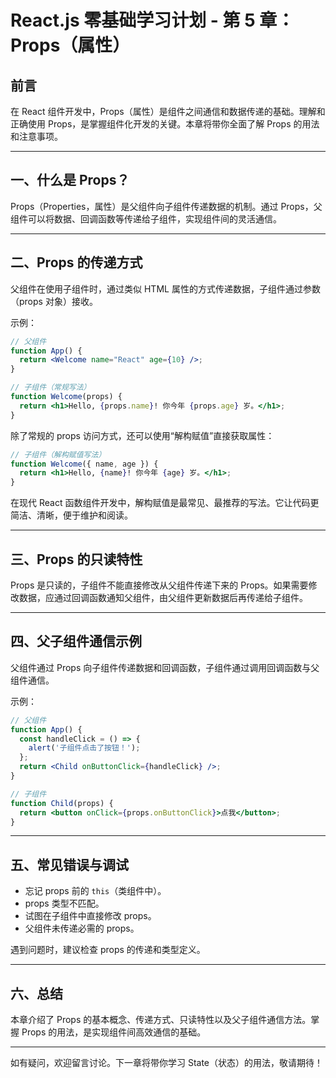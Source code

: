 # React.js 零基础学习计划 - 第 5 章：Props（属性）

## 前言

在 React 组件开发中，Props（属性）是组件之间通信和数据传递的基础。理解和正确使用 Props，是掌握组件化开发的关键。本章将带你全面了解 Props 的用法和注意事项。

---

## 一、什么是 Props？

Props（Properties，属性）是父组件向子组件传递数据的机制。通过 Props，父组件可以将数据、回调函数等传递给子组件，实现组件间的灵活通信。

---

## 二、Props 的传递方式

父组件在使用子组件时，通过类似 HTML 属性的方式传递数据，子组件通过参数（props 对象）接收。

示例：
```jsx
// 父组件
function App() {
  return <Welcome name="React" age={10} />;
}

// 子组件（常规写法）
function Welcome(props) {
  return <h1>Hello, {props.name}! 你今年 {props.age} 岁。</h1>;
}
```

除了常规的 props 访问方式，还可以使用“解构赋值”直接获取属性：

```jsx
// 子组件（解构赋值写法）
function Welcome({ name, age }) {
  return <h1>Hello, {name}! 你今年 {age} 岁。</h1>;
}
```

在现代 React 函数组件开发中，解构赋值是最常见、最推荐的写法。它让代码更简洁、清晰，便于维护和阅读。

---

## 三、Props 的只读特性

Props 是只读的，子组件不能直接修改从父组件传递下来的 Props。如果需要修改数据，应通过回调函数通知父组件，由父组件更新数据后再传递给子组件。

---

## 四、父子组件通信示例

父组件通过 Props 向子组件传递数据和回调函数，子组件通过调用回调函数与父组件通信。

示例：
```jsx
// 父组件
function App() {
  const handleClick = () => {
    alert('子组件点击了按钮！');
  };
  return <Child onButtonClick={handleClick} />;
}

// 子组件
function Child(props) {
  return <button onClick={props.onButtonClick}>点我</button>;
}
```

---

## 五、常见错误与调试

- 忘记 props 前的 `this`（类组件中）。
- props 类型不匹配。
- 试图在子组件中直接修改 props。
- 父组件未传递必需的 props。

遇到问题时，建议检查 props 的传递和类型定义。

---

## 六、总结

本章介绍了 Props 的基本概念、传递方式、只读特性以及父子组件通信方法。掌握 Props 的用法，是实现组件间高效通信的基础。

---

如有疑问，欢迎留言讨论。下一章将带你学习 State（状态）的用法，敬请期待！ 